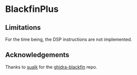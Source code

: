 # BlackfinPlus

## Limitations

For the time being, the DSP instructions are not implemented.

## Acknowledgements

Thanks to [sualk](https://github.com/sualk) for the [ghidra-blackfin](https://github.com/sualk/ghidra-blackfin) repo.